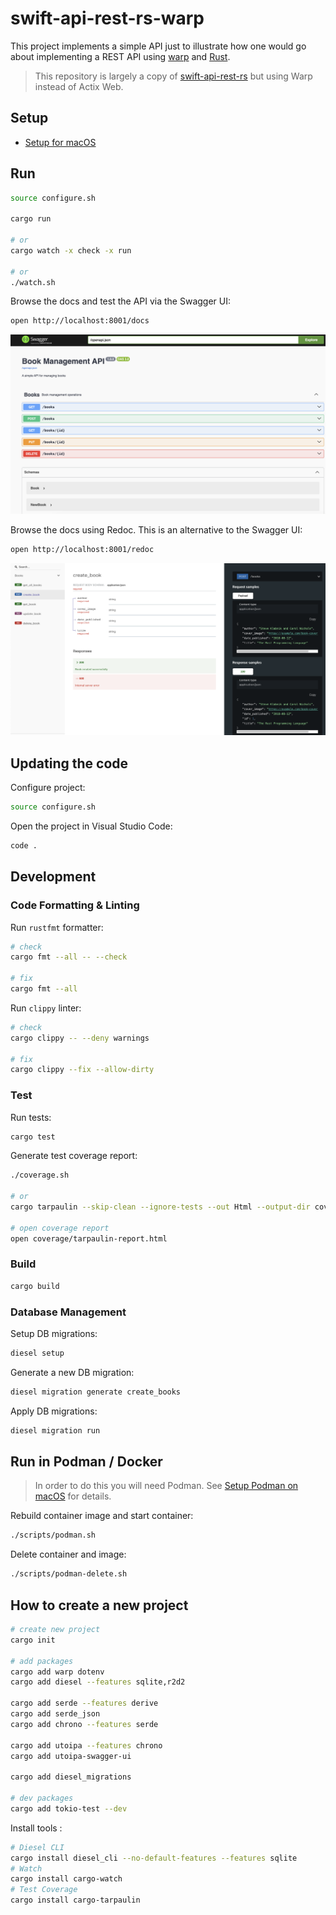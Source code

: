 # swift-api-rest-rs-warp

This project implements a simple API just to illustrate how one would go about implementing a REST API using [warp](https://github.com/seanmonstar/warp) and [Rust](https://www.rust-lang.org/). 

> This repository is largely a copy of [swift-api-rest-rs](https://github.com/swiftsoftwaregroup/swift-api-rest-rs) but using Warp instead of Actix Web. 

## Setup

* [Setup for macOS](./docs/setup-macos.md)

## Run

```bash
source configure.sh

cargo run

# or
cargo watch -x check -x run

# or
./watch.sh
```

Browse the docs and test the API via the Swagger UI:

```bash
open http://localhost:8001/docs
```

![swagger-ui](./docs/swagger-ui.png)

Browse the docs using Redoc. This is an alternative to the Swagger UI:

```bash
open http://localhost:8001/redoc
```

![redoc-ui](./docs/redoc-ui.png)

## Updating the code

Configure project:

```bash
source configure.sh
```

Open the project in Visual Studio Code:

```bash
code .
```

## Development

### Code Formatting & Linting

Run `rustfmt` formatter:

```bash
# check
cargo fmt --all -- --check

# fix
cargo fmt --all
```

Run `clippy` linter:

```bash
# check
cargo clippy -- --deny warnings

# fix
cargo clippy --fix --allow-dirty
```

### Test

Run tests:

```bash
cargo test
```

Generate test coverage report:

```bash
./coverage.sh

# or
cargo tarpaulin --skip-clean --ignore-tests --out Html --output-dir coverage

# open coverage report
open coverage/tarpaulin-report.html
```

### Build

```bash
cargo build
```

### Database Management

Setup DB migrations:

```bash
diesel setup
```

Generate a new DB migration:

```bash
diesel migration generate create_books
```

Apply DB migrations:

```bash
diesel migration run
```

## Run in Podman / Docker 

> In order to do this you will need Podman. See [Setup Podman on macOS](./docs/setup-podman-macos.md) for details.

Rebuild container image and start container:

```bash
./scripts/podman.sh
```

Delete container and image:

```bash
./scripts/podman-delete.sh
```

## How to create a new project

```bash
# create new project
cargo init

# add packages
cargo add warp dotenv
cargo add diesel --features sqlite,r2d2

cargo add serde --features derive
cargo add serde_json
cargo add chrono --features serde

cargo add utoipa --features chrono
cargo add utoipa-swagger-ui

cargo add diesel_migrations

# dev packages
cargo add tokio-test --dev
```

Install tools :

```bash
# Diesel CLI
cargo install diesel_cli --no-default-features --features sqlite
# Watch
cargo install cargo-watch
# Test Coverage
cargo install cargo-tarpaulin
```

